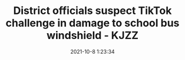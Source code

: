 ---
"title": "District officials suspect TikTok challenge in damage to school bus windshield - KJZZ"
"date": "2021-10-8 1:23:34"
"feed_name": "GOOGLENEWSCONSTRUCTION"
"feed_website": "https://news.google.com/search?q=construction%2Bincident&hl=en-US&gl=US&ceid=US:en"
"feed_rss": "https://news.google.com/rss/search?q=construction%2Bincident&hl=en-US&gl=US&ceid=US:en"
"link": "https://kjzz.com/news/district-officials-suspect-tiktok-challenge-in-damage-to-school-bus-windshield"
"source": "{'href': 'https://kjzz.com', 'title': 'KJZZ'}"
"file": "_posts/2021-1-1-3a400f939e8f3a38cc2d8cd454e56d80733210e5.md"
"accident": "0"
"drilling": "0"
"dead": "0"
"injured": "0"
"arrested": "0"
"place": "unknown place"
"where": "unknown site"
"causes": "unknown"
"place_uri": "unknown place"
---